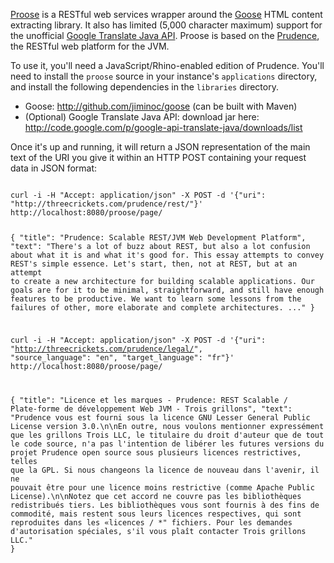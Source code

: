 [Proose](http://github.com/mdorn/proose) is a RESTful web services wrapper around the [Goose](http://github.com/jiminoc/goose) HTML content extracting library.  It also has limited (5,000 character maximum) support for the unofficial [Google Translate Java API](http://code.google.com/p/google-api-translate-java/).  Proose is based on the [Prudence](http://threecrickets.com/prudence/), the RESTful web platform for the JVM.

To use it, you'll need a JavaScript/Rhino-enabled edition of Prudence.  You'll need to install the `proose` source in your instance's `applications` directory, and install the following dependencies in the `libraries` directory.

* Goose: http://github.com/jiminoc/goose (can be built with Maven)
* (Optional) Google Translate Java API: download jar here: http://code.google.com/p/google-api-translate-java/downloads/list

Once it's up and running, it will return a JSON representation of the main text of the URI you give it within an HTTP POST containing your request data in JSON format:

<code>
curl -i -H "Accept: application/json" -X POST -d '{"uri": "http://threecrickets.com/prudence/rest/"}' http://localhost:8080/proose/page/

{
    "title": "Prudence: Scalable REST/JVM Web Development Platform",
    "text": "There's a lot of buzz about REST, but also a lot confusion about what it is and what it's good for. This essay attempts to convey REST's simple essence. Let's start, then, not at REST, but at an attempt to create a new architecture for building scalable applications. Our goals are for it to be minimal, straightforward, and still have enough features to be productive. We want to learn some lessons from the failures of other, more elaborate and complete architectures. ..."
}

curl -i -H "Accept: application/json" -X POST -d '{"uri": "http://threecrickets.com/prudence/legal/", "source_language": "en", "target_language": "fr"}' http://localhost:8080/proose/page/

{
    "title": "Licence et les marques - Prudence: REST Scalable / Plate-forme de développement Web JVM - Trois grillons",
    "text": "Prudence vous est fourni sous la licence GNU Lesser General Public License version 3.0.\n\nEn outre, nous voulons mentionner expressément que les grillons Trois LLC, le titulaire du droit d'auteur que de tout le code source, n'a pas l'intention de libérer les futures versions du projet Prudence open source sous plusieurs licences restrictives, telles que la GPL. Si nous changeons la licence de nouveau dans l'avenir, il ne pouvait être pour une licence moins restrictive (comme Apache Public License).\n\nNotez que cet accord ne couvre pas les bibliothèques redistribués tiers. Les bibliothèques vous sont fournis à des fins de commodité, mais restent sous leurs licences respectives, qui sont reproduites dans les «licences / *" fichiers. Pour les demandes d'autorisation spéciales, s'il vous plaît contacter Trois grillons LLC."
}
</code>
